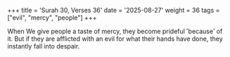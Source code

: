 +++
title = 'Surah 30, Verses 36'
date = '2025-08-27'
weight = 36
tags = ["evil", "mercy", "people"]
+++

When We give people a taste of mercy, they become prideful ˹because˺ of it. But if they are afflicted with an evil for what their hands have done, they instantly fall into despair.